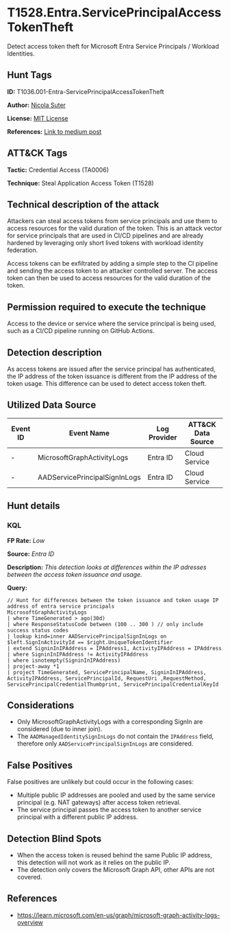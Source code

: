 # T1528.Entra.ServicePrincipalAccessTokenTheft

Detect access token theft for Microsoft Entra Service Principals / Workload Identities.

## Hunt Tags

**ID:** T1036.001-Entra-ServicePrincipalAccessTokenTheft

**Author:** [Nicola Suter](https://nicolasuter.ch)

**License:** [MIT License](https://github.com/nicolonsky/ITDR/blob/main/LICENSE)

**References:** [Link to medium post](https://nicolasuter.medium.com)

## ATT&CK Tags

**Tactic:** Credential Access (TA0006)

**Technique:** Steal Application Access Token (T1528)

## Technical description of the attack

Attackers can steal access tokens from service principals and use them to access resources for the valid duration of the token. This is an attack vector for service principals that are used in CI/CD pipelines and are already hardened by leveraging only short lived tokens with workload identity federation.

Access tokens can be exfiltrated by adding a simple step to the CI pipeline and sending the access token to an attacker controlled server. The access token can then be used to access resources for the valid duration of the token.

## Permission required to execute the technique

Access to the device or service where the service principal is being used, such as a CI/CD pipeline running on GitHub Actions.

## Detection description

As access tokens are issued after the service principal has authenticated, the IP address of the token issuance is different from the IP address of the token usage. This difference can be used to detect access token theft.

## Utilized Data Source

| Event ID | Event Name                    | Log Provider | ATT&CK Data Source |
| -------- | ----------------------------- | ------------ | ------------------ |
| -        | MicrosoftGraphActivityLogs    | Entra ID     | Cloud Service      |
| -        | AADServicePrincipalSignInLogs | Entra ID     | Cloud Service      |

## Hunt details

### KQL

**FP Rate:** _Low_

**Source:** _Entra ID_

**Description:** _This detection looks at differences within the IP adresses between the access token issuance and usage._

**Query:**

```kusto
// Hunt for differences between the token issuance and token usage IP address of entra service principals
MicrosoftGraphActivityLogs
| where TimeGenerated > ago(30d)
| where ResponseStatusCode between (100 .. 300 ) // only include success status codes
| lookup kind=inner AADServicePrincipalSignInLogs on $left.SignInActivityId == $right.UniqueTokenIdentifier
| extend SigninInIPAddress = IPAddress1, ActivityIPAddress = IPAddress
| where SigninInIPAddress != ActivityIPAddress
| where isnotempty(SigninInIPAddress)
| project-away *1
| project TimeGenerated, ServicePrincipalName, SigninInIPAddress, ActivityIPAddress, ServicePrincipalId, RequestUri ,RequestMethod, ServicePrincipalCredentialThumbprint, ServicePrincipalCredentialKeyId
```

## Considerations

- Only MicrosoftGraphActivityLogs with a corresponding SignIn are considered (due to inner join).
- The `AADManagedIdentitySignInLogs` do not contain the `IPAddress` field, therefore only `AADServicePrincipalSignInLogs` are considered.

## False Positives

False positives are unlikely but could occur in the following cases:

- Multiple public IP addresses are pooled and used by the same service principal (e.g. NAT gateways) after access token retrieval.
- The service principal passes the access token to another service principal with a different public IP address.

## Detection Blind Spots

- When the access token is reused behind the same Public IP address, this detection will not work as it relies on the public IP.
- The detection only covers the Microsoft Graph API, other APIs are not covered.

## References

- https://learn.microsoft.com/en-us/graph/microsoft-graph-activity-logs-overview
